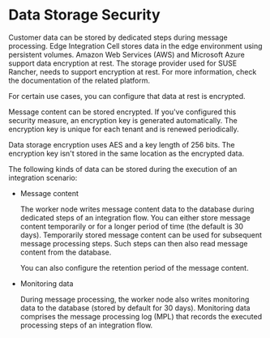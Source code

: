 <!-- loio6a89d6d62553412da89337879fb4923a -->

# Data Storage Security

Customer data can be stored by dedicated steps during message processing. Edge Integration Cell stores data in the edge environment using persistent volumes. Amazon Web Services \(AWS\) and Microsoft Azure support data encryption at rest. The storage provider used for SUSE Rancher, needs to support encryption at rest. For more information, check the documentation of the related platform.

For certain use cases, you can configure that data at rest is encrypted.

Message content can be stored encrypted. If you've configured this security measure, an encryption key is generated automatically. The encryption key is unique for each tenant and is renewed periodically.

Data storage encryption uses AES and a key length of 256 bits. The encryption key isn't stored in the same location as the encrypted data.

The following kinds of data can be stored during the execution of an integration scenario:

-   Message content

    The worker node writes message content data to the database during dedicated steps of an integration flow. You can either store message content temporarily or for a longer period of time \(the default is 30 days\). Temporarily stored message content can be used for subsequent message processing steps. Such steps can then also read message content from the database.

    You can also configure the retention period of the message content.

-   Monitoring data

    During message processing, the worker node also writes monitoring data to the database \(stored by default for 30 days\). Monitoring data comprises the message processing log \(MPL\) that records the executed processing steps of an integration flow.


